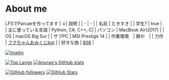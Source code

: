 # About me
LFSでParcaeを作ってます
| ↓| 説明 |
| - | - |
| 名前 | たきすき |
| 学生? | true |
| 主に使っている言語 | Python, C#, C++, C|
| パソコン | MacBook Air(2017) |
| OS | macOS Big Sur |
| サブPC | MSI Prestige 14 |
| 作業環境　| 静か　|
| 力作 | [フクちゃんおみくじbot](https://github.com/tachysuki/fukukitaru) |
| 好きな曲 | [808]([https://www.youtube.com/watch?v=DLIHbUZzshg](https://www.youtube.com/watch?v=iHVyLSG6jaE)) |

[![trophy](https://github-profile-trophy.vercel.app/?username=tachysuki)](https://github.com/ryo-ma/github-profile-trophy)

[![Top Langs](https://github-readme-stats.vercel.app/api/top-langs/?username=tachysuki)](https://github.com/anuraghazra/github-readme-stats)
[![Anurag's GitHub stats](https://github-readme-stats.vercel.app/api?username=tachysuki&show_icons=true&bg_color=30,e96443,904e95&title_color=fff&text_color=fff)](https://github.com/tachysuki)

[![GitHub followers](https://img.shields.io/github/followers/tachysuki?style=social)](https://github.com/tachysuki?tab=followers)
[![GitHub Stars](https://img.shields.io/github/stars/tachysuki?style=social)](https://github.com/tachysuki?tab=stars)
